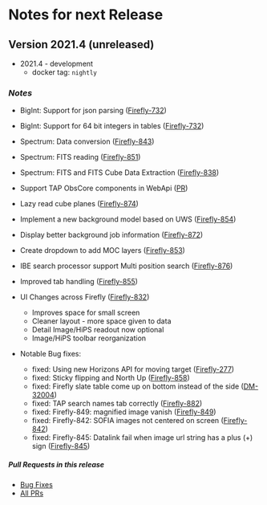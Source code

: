 
# Notes for next Release

## Version 2021.4  (unreleased)
- 2021.4 - development
    - docker tag: `nightly`

### _Notes_
- BigInt: Support for json parsing ([Firefly-732](https://github.com/Caltech-IPAC/firefly/pull/1125))
- BigInt: Support for 64 bit integers in tables ([Firefly-732](https://github.com/Caltech-IPAC/firefly/pull/1121)) 
- Spectrum: Data conversion ([Firefly-843](https://github.com/Caltech-IPAC/firefly/pull/1131))
- Spectrum: FITS reading ([Firefly-851](https://github.com/Caltech-IPAC/firefly/pull/1139))
- Spectrum: FITS and FITS Cube Data Extraction ([Firefly-838](https://github.com/Caltech-IPAC/firefly/pull/1136))
- Support TAP ObsCore components in WebApi ([PR](https://github.com/Caltech-IPAC/firefly/pull/1134))
- Lazy read cube planes ([Firefly-874](https://github.com/Caltech-IPAC/firefly/pull/1142))
- Implement a new background model based on UWS ([Firefly-854](https://github.com/Caltech-IPAC/firefly/pull/1144))
- Display better background job information ([Firefly-872](https://github.com/Caltech-IPAC/firefly/pull/1151))
- Create dropdown to add MOC layers ([Firefly-853](https://github.com/Caltech-IPAC/firefly/pull/1152))
- IBE search processor support Multi position search ([Firefly-876](https://github.com/Caltech-IPAC/firefly/pull/1148))
- Improved tab handling ([Firefly-855](https://github.com/Caltech-IPAC/firefly/pull/1154))
- UI Changes across Firefly ([Firefly-832](https://github.com/Caltech-IPAC/firefly/pull/1123))
  - Improves space for small screen
  - Cleaner layout - more space given to data
  - Detail Image/HiPS readout now optional
  - Image/HiPS toolbar reorganization


- Notable Bug fixes:
  - fixed: Using new Horizons API for moving target ([Firefly-277](https://github.com/Caltech-IPAC/firefly/pull/1132))
  - fixed: Sticky flipping and North Up  ([Firefly-858](https://github.com/Caltech-IPAC/firefly/pull/1150))
  - fixed: Firefly slate table come up on bottom instead of the side ([DM-32004](https://github.com/Caltech-IPAC/firefly/pull/1145))
  - fixed: TAP search names tab correctly ([Firefly-882](https://github.com/Caltech-IPAC/firefly/pull/1148))
  - fixed: Firefly-849: magnified image vanish ([Firefly-849](https://github.com/Caltech-IPAC/firefly/pull/1140))
  - fixed: Firefly-842: SOFIA images not centered on screen ([Firefly-842](https://github.com/Caltech-IPAC/firefly/pull/1140))
  - fixed: Firefly-845: Datalink fail when image url string has a plus (+) sign ([Firefly-845](https://github.com/Caltech-IPAC/firefly/pull/1140))


##### _Pull Requests in this release_
- [Bug Fixes](https://github.com/caltech-ipac/firefly/pulls?q=is%3apr+milestone%3a2021.4+label%3abug)
- [All PRs](https://github.com/caltech-ipac/firefly/pulls?q=is%3apr++milestone%3a2021.4+)

